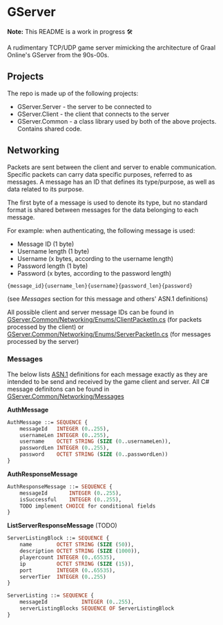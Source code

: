 # GServer

**Note:** This README is a work in progress 🛠️

A rudimentary TCP/UDP game server mimicking the architecture of Graal Online's GServer from the 90s-00s.

## Projects

The repo is made up of the following projects:
* GServer.Server - the server to be connected to
* GServer.Client - the client that connects to the server
* GServer.Common - a class library used by both of the above projects. Contains shared code.

## Networking

Packets are sent between the client and server to enable communication. Specific packets can carry data specific purposes, referred to as messages. A message has an ID that defines its type/purpose, as well as data related to its purpose.

The first byte of a message is used to denote its type, but no standard format is shared between messages for the data belonging to each message.

For example: when authenticating, the following message is used:

- Message ID (1 byte)
- Username length (1 byte)
- Username (x bytes, according to the username length)
- Password length (1 byte)
- Password (x bytes, according to the password length)

`{message_id}{username_len}{username}{password_len}{password}`

(see *Messages* section for this message and others' ASN.1 definitions)

All possible client and server message IDs can be found in [GServer.Common/Networking/Enums/ClientPacketIn.cs](GServer.Common/Networking/Enums/ClientPacketIn.cs) (for packets processed by the client) or [GServer.Common/Networking/Enums/ServerPacketIn.cs](GServer.Common/Networking/Enums/ServerPacketIn.cs) (for messages processed by the server)

### Messages

The below lists [ASN.1](https://en.wikipedia.org/wiki/ASN.1) definitions for each message exactly as they are intended to be send and received by the game client and server. All C# message definitons can be found in [GServer.Common/Networking/Messages](GServer.Common/Networking/Messages)

**AuthMessage**

```asn.1
AuthMessage ::= SEQUENCE {
    messageId   INTEGER (0..255),
    usernameLen INTEGER (0..255),
    username    OCTET STRING (SIZE (0..usernameLen)),
    passwordLen INTEGER (0..255),
    password    OCTET STRING (SIZE (0..passwordLen))
}
```

**AuthResponseMessage**

```asn.1
AuthResponseMessage ::= SEQUENCE {
    messageId       INTEGER (0..255),
    isSuccessful    INTEGER (0..255),
    TODO implement CHOICE for conditional fields
}
```

**ListServerResponseMessage** (TODO)

```asn.1
ServerListingBlock ::= SEQUENCE {
    name        OCTET STRING (SIZE (50)),
    description OCTET STRING (SIZE (1000)),
    playercount INTEGER (0..65535),
    ip          OCTET STRING (SIZE (15)),
    port        INTEGER (0..65535),
    serverTier  INTEGER (0..255)
}

ServerListing ::= SEQUENCE {
    messageId           INTEGER (0..255),
    serverListingBlocks SEQUENCE OF ServerListingBlock
}
```

